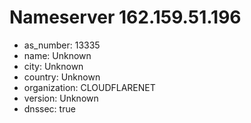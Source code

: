 # Nameserver 162.159.51.196

* as_number: 13335
* name: Unknown
* city: Unknown
* country: Unknown
* organization: CLOUDFLARENET
* version: Unknown
* dnssec: true

